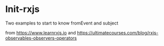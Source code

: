 # Init-rxjs
Two examples to start to know fromEvent and subject

from https://www.learnrxjs.io and https://ultimatecourses.com/blog/rxjs-observables-observers-operators
